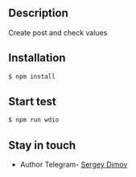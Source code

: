 ## Description

Create post and check values

## Installation

```bash
$ npm install
```

## Start test

```bash
$ npm run wdio
```

## Stay in touch

- Author Telegram- [Sergey Dimov](https://t.me/Serghi08)

